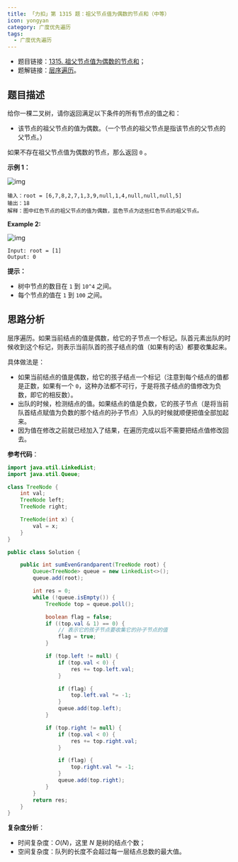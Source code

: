 ```yaml
---
title: 「力扣」第 1315 题：祖父节点值为偶数的节点和（中等）
icon: yongyan
category: 广度优先遍历
tags:
  - 广度优先遍历
---
```


- 题目链接：[1315. 祖父节点值为偶数的节点和](https://leetcode-cn.com/problems/sum-of-nodes-with-even-valued-grandparent/)；
- 题解链接：[层序遍历](https://leetcode-cn.com/problems/sum-of-nodes-with-even-valued-grandparent/solution/ceng-xu-bian-li-by-liweiwei1419/)。

## 题目描述

给你一棵二叉树，请你返回满足以下条件的所有节点的值之和：

- 该节点的祖父节点的值为偶数。（一个节点的祖父节点是指该节点的父节点的父节点。）

如果不存在祖父节点值为偶数的节点，那么返回 `0` 。

**示例 1：**

![img](https://assets.leetcode.com/uploads/2021/08/10/even1-tree.jpg)

```
输入：root = [6,7,8,2,7,1,3,9,null,1,4,null,null,null,5]
输出：18
解释：图中红色节点的祖父节点的值为偶数，蓝色节点为这些红色节点的祖父节点。
```

**Example 2:**

![img](https://assets.leetcode.com/uploads/2021/08/10/even2-tree.jpg)

```
Input: root = [1]
Output: 0
```

**提示：**

- 树中节点的数目在 `1` 到 `10^4` 之间。
- 每个节点的值在 `1` 到 `100` 之间。

## 思路分析

层序遍历。如果当前结点的值是偶数，给它的子节点一个标记。队首元素出队的时候收到这个标记，则表示当前队首的孩子结点的值（如果有的话）都要收集起来。

具体做法是：

- 如果当前结点的值是偶数，给它的孩子结点一个标记（注意到每个结点的值都是正数，如果有一个 `0`，这种办法都不可行，于是将孩子结点的值修改为负数，即它的相反数）。
- 出队的时候，检测结点的值。如果结点的值是负数，它的孩子节点（是将当前队首结点赋值为负数的那个结点的孙子节点）入队的时候就顺便把值全部加起来。
- 因为值在修改之前就已经加入了结果，在遍历完成以后不需要把结点值修改回去。

**参考代码**：

```java
import java.util.LinkedList;
import java.util.Queue;

class TreeNode {
    int val;
    TreeNode left;
    TreeNode right;

    TreeNode(int x) {
        val = x;
    }
}

public class Solution {

    public int sumEvenGrandparent(TreeNode root) {
        Queue<TreeNode> queue = new LinkedList<>();
        queue.add(root);

        int res = 0;
        while (!queue.isEmpty()) {
            TreeNode top = queue.poll();

            boolean flag = false;
            if ((top.val & 1) == 0) {
                // 表示它的孩子节点要收集它的孙子节点的值
                flag = true;
            }

            if (top.left != null) {
                if (top.val < 0) {
                    res += top.left.val;
                }

                if (flag) {
                    top.left.val *= -1;
                }
                queue.add(top.left);
            }

            if (top.right != null) {
                if (top.val < 0) {
                    res += top.right.val;
                }

                if (flag) {
                    top.right.val *= -1;
                }
                queue.add(top.right);
            }
        }
        return res;
    }
}
```

**复杂度分析**：

- 时间复杂度：$O(N)$，这里 $N$ 是树的结点个数；
- 空间复杂度：队列的长度不会超过每一层结点总数的最大值。
